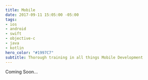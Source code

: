 ```yaml
---
title: Mobile
date: 2017-09-11 15:05:00 -05:00
tags:
- ios
- android
- swift
- objective-c
- java
- kotlin
hero_color: "#1997C7"
subtitle: Thorough training in all things Mobile Development
---
```


Coming Soon...